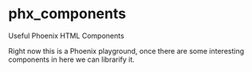 # phx_components
Useful Phoenix HTML Components

Right now this is a Phoenix playground, once there are some interesting components in here we can librarify it.
